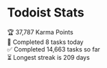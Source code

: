 
# Todoist Stats

<!-- TODO-IST:START -->
🏆  37,787 Karma Points           
🌸  Completed 8 tasks today           
✅  Completed 14,663 tasks so far           
⏳  Longest streak is 209 days
<!-- TODO-IST:END -->
